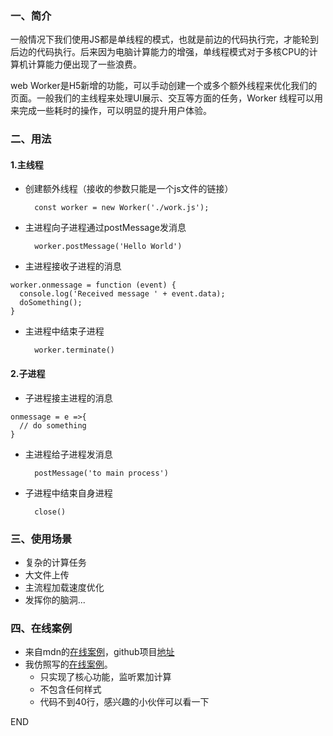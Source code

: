 ### 一、简介

一般情况下我们使用JS都是单线程的模式，也就是前边的代码执行完，才能轮到后边的代码执行。后来因为电脑计算能力的增强，单线程模式对于多核CPU的计算机计算能力便出现了一些浪费。

web Worker是H5新增的功能，可以手动创建一个或多个额外线程来优化我们的页面。一般我们的主线程来处理UI展示、交互等方面的任务，Worker 线程可以用来完成一些耗时的操作，可以明显的提升用户体验。


### 二、用法
#### 1.主线程


- 创建额外线程（接收的参数只能是一个js文件的链接）


        const worker = new Worker('./work.js');


- 主进程向子进程通过postMessage发消息


        worker.postMessage('Hello World')


- 主进程接收子进程的消息


```
worker.onmessage = function (event) {
  console.log('Received message ' + event.data);
  doSomething();
}
```

- 主进程中结束子进程


        worker.terminate()

#### 2.子进程
- 子进程接主进程的消息


```
onmessage = e =>{
  // do something
}
```

- 主进程给子进程发消息


        postMessage('to main process')


- 子进程中结束自身进程


        close()

### 三、使用场景

- 复杂的计算任务
- 大文件上传
- 主流程加载速度优化
- 发挥你的脑洞...


### 四、在线案例

- 来自mdn的[在线案例](http://mdn.github.io/simple-web-worker/)，github项目[地址](https://github.com/mdn/simple-web-worker)
- 我仿照写的[在线案例](https://momodiy.github.io/blog/worker/Worker.html)。
    - 只实现了核心功能，监听累加计算
    - 不包含任何样式
    - 代码不到40行，感兴趣的小伙伴可以看一下

END
